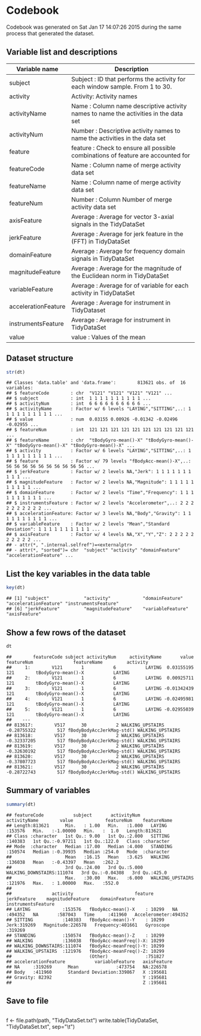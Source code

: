 Codebook
========
Codebook was generated on Sat Jan 17 14:07:26 2015 during the same process that generated the dataset. 

Variable list and descriptions
------------------------------
        
Variable name       | Description
--------------------|------------
subject             | Subject : ID that performs the activity for each window sample. From 1 to 30.
activity            | Activity: Activity names
activityName        | Name    : Column name descriptive activity names to name the activities in the data set
activityNum         | Number  : Descriptive activity names to name the activities in the data set
feature             | feature : Check to ensure all possible combinations of feature are accounted for
featureCode         | Name    : Column name of merge activity data set
featureName         | Name    : Column name of merge activity data set
featureNum          | Number  : Column Number of merge activity data set
axisFeature         | Average : Average for vector 3-axial signals in the TidyDataSet 
jerkFeature         | Average : Average for jerk feature in the (FFT) in TidyDataSet
domainFeature       | Average : Average for frequency domain signals in TidyDataSet
magnitudeFeature    | Average : Average for the magnitude of the Euclidean norm in TidyDataSet 
variableFeature     | Average : Average for of variable for each activity in TidyDataSet
accelerationFeature | Average : Average for instrument in TidyDataset
instrumentsFeature  | Average : Average for instrument in TidyDataSet 
value               | value   : Values of the mean

Dataset structure
-----------------
        
```r
str(dt)
```
```
## Classes 'data.table' and 'data.frame':        813621 obs. of  16 variables:
## $ featureCode        : chr  "V121" "V121" "V121" "V121" ...
## $ subject            : int  1 1 1 1 1 1 1 1 1 1 ...
## $ activityNum        : int  6 6 6 6 6 6 6 6 6 6 ...
## $ activityName       : Factor w/ 6 levels "LAYING","SITTING",..: 1 1 1 1 1 1 1 1 1 1 ...
## $ value              : num  0.03155 0.00926 -0.01342 -0.02496 -0.02955 ...
## $ featureNum         : int  121 121 121 121 121 121 121 121 121 121 ...
## $ featureName        : chr  "tBodyGyro-mean()-X" "tBodyGyro-mean()-X" "tBodyGyro-mean()-X" "tBodyGyro-mean()-X" ...
## $ activity           : Factor w/ 6 levels "LAYING","SITTING",..: 1 1 1 1 1 1 1 1 1 1 ...
## $ feature            : Factor w/ 79 levels "fBodyAcc-mean()-X",..: 56 56 56 56 56 56 56 56 56 56 ...
## $ jerkFeature        : Factor w/ 2 levels NA,"Jerk": 1 1 1 1 1 1 1 1 1 1 ...
## $ magnitudeFeature   : Factor w/ 2 levels NA,"Magnitude": 1 1 1 1 1 1 1 1 1 1 ...
## $ domainFeature      : Factor w/ 2 levels "Time","Frequency": 1 1 1 1 1 1 1 1 1 1 ...
## $ instrumentsFeature : Factor w/ 2 levels "Accelerometer",..: 2 2 2 2 2 2 2 2 2 2 ...
## $ accelerationFeature: Factor w/ 3 levels NA,"Body","Gravity": 1 1 1 1 1 1 1 1 1 1 ...
## $ variableFeature    : Factor w/ 2 levels "Mean","Standard Deviation": 1 1 1 1 1 1 1 1 1 1 ...
## $ axisFeature        : Factor w/ 4 levels NA,"X","Y","Z": 2 2 2 2 2 2 2 2 2 2 ...
## - attr(*, ".internal.selfref")=<externalptr> 
## - attr(*, "sorted")= chr  "subject" "activity" "domainFeature" "accelerationFeature" ...
```

List the key variables in the data table
----------------------------------------
             
```r
key(dt)
```
```
## [1] "subject"             "activity"            "domainFeature"       "accelerationFeature" "instrumentsFeature" 
## [6] "jerkFeature"         "magnitudeFeature"    "variableFeature"     "axisFeature"        
```

Show a few rows of the dataset
------------------------------

```r
dt
```
```
##        featureCode subject activityNum     activityName       value featureNum               featureName         activity
##     1:        V121       1           6           LAYING  0.03155195        121        tBodyGyro-mean()-X           LAYING
##     2:        V121       1           6           LAYING  0.00925711        121        tBodyGyro-mean()-X           LAYING
##     3:        V121       1           6           LAYING -0.01342439        121        tBodyGyro-mean()-X           LAYING
##     4:        V121       1           6           LAYING -0.02495981        121        tBodyGyro-mean()-X           LAYING
##     5:        V121       1           6           LAYING -0.02955039        121        tBodyGyro-mean()-X           LAYING
##    ---                                                                                                                   
## 813617:        V517      30           2 WALKING_UPSTAIRS -0.28755322        517 fBodyBodyAccJerkMag-std() WALKING_UPSTAIRS
## 813618:        V517      30           2 WALKING_UPSTAIRS -0.32337205        517 fBodyBodyAccJerkMag-std() WALKING_UPSTAIRS
## 813619:        V517      30           2 WALKING_UPSTAIRS -0.32630192        517 fBodyBodyAccJerkMag-std() WALKING_UPSTAIRS
## 813620:        V517      30           2 WALKING_UPSTAIRS -0.37807723        517 fBodyBodyAccJerkMag-std() WALKING_UPSTAIRS
## 813621:        V517      30           2 WALKING_UPSTAIRS -0.28722743        517 fBodyBodyAccJerkMag-std() WALKING_UPSTAIRS
```

Summary of variables
--------------------
        
```r
summary(dt)
```
```
## featureCode           subject       activityNum                activityName        value            featureNum    featureName       
## Length:813621      Min.   : 1.00   Min.   :1.000   LAYING            :153576   Min.   :-1.00000   Min.   :  1.0   Length:813621     
## Class :character   1st Qu.: 9.00   1st Qu.:2.000   SITTING           :140383   1st Qu.:-0.97211   1st Qu.:122.0   Class :character  
## Mode  :character   Median :17.00   Median :4.000   STANDING          :150574   Median :-0.39935   Median :254.0   Mode  :character  
##                    Mean   :16.15   Mean   :3.625   WALKING           :136038   Mean   :-0.43397   Mean   :262.2                     
##                    3rd Qu.:24.00   3rd Qu.:5.000   WALKING_DOWNSTAIRS:111074   3rd Qu.:-0.04308   3rd Qu.:425.0                     
##                    Max.   :30.00   Max.   :6.000   WALKING_UPSTAIRS  :121976   Max.   : 1.00000   Max.   :552.0                     
##                                                                                                                                     
##               activity                       feature       jerkFeature    magnitudeFeature    domainFeature        instrumentsFeature
## LAYING            :153576   fBodyAcc-mean()-X    : 10299   NA  :494352   NA       :587043   Time     :411960   Accelerometer:494352  
## SITTING           :140383   fBodyAcc-mean()-Y    : 10299   Jerk:319269   Magnitude:226578   Frequency:401661   Gyroscope    :319269  
## STANDING          :150574   fBodyAcc-mean()-Z    : 10299                                                                             
## WALKING           :136038   fBodyAcc-meanFreq()-X: 10299                                                                             
## WALKING_DOWNSTAIRS:111074   fBodyAcc-meanFreq()-Y: 10299                                                                             
## WALKING_UPSTAIRS  :121976   fBodyAcc-meanFreq()-Z: 10299                                                                             
##                             (Other)              :751827                                                                             
## accelerationFeature           variableFeature   axisFeature
## NA     :319269      Mean              :473754   NA:226578  
## Body   :411960      Standard Deviation:339867   X :195681  
## Gravity: 82392                                  Y :195681  
##                                                 Z :195681  
```

Save to file
------------

```r
```
f <- file.path(path, "TidyDataSet.txt")
write.table(TidyDataSet, "TidyDataSet.txt", sep="\t") 
```